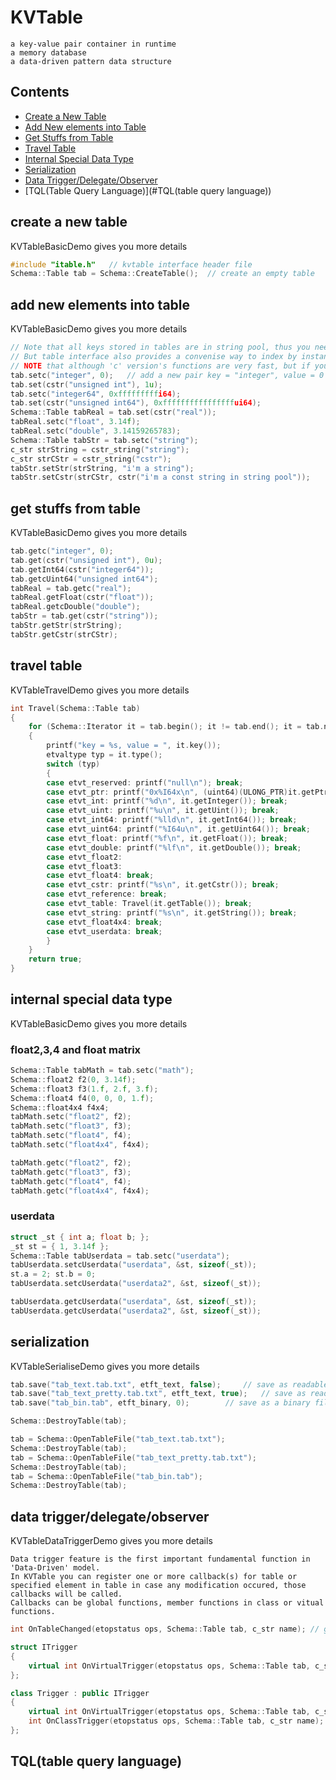 # KVTable
```
a key-value pair container in runtime
a memory database
a data-driven pattern data structure
```

## Contents
* [Create a New Table](#create-a-new-table)
* [Add New elements into Table](#add-new-elements-into-table)
* [Get Stuffs from Table](#get-stuffs-from-table)
* [Travel Table](#travel-table)
* [Internal Special Data Type](#internal-special-data-type)
* [Serialization](#serialization)
* [Data Trigger/Delegate/Observer](#data-trigger/delegate/observer)
* [TQL(Table Query Language)](#TQL(table query language))

## create a new table
KVTableBasicDemo gives you more details
```cpp
#include "itable.h"   // kvtable interface header file  
Schema::Table tab = Schema::CreateTable();  // create an empty table
```
## add new elements into table
KVTableBasicDemo gives you more details
```cpp
// Note that all keys stored in tables are in string pool, thus you need to put them into pool by call 'cstr' interface, see icstr.h
// But table interface also provides a convenise way to index by instant 'const char*', that is functions with 'c' version like gets/sets
// NOTE that although 'c' version's functions are very fast, but if you use table in some core codes, make sure to manually maintance c_str with your own way, it's OK in most cases
tab.setc("integer", 0);   // add a new pair key = "integer", value = 0
tab.set(cstr("unsigned int"), 1u);
tab.setc("integer64", 0xfffffffffi64);
tab.set(cstr("unsigned int64"), 0xffffffffffffffffui64);
Schema::Table tabReal = tab.set(cstr("real"));
tabReal.setc("float", 3.14f);
tabReal.setc("double", 3.14159265783);
Schema::Table tabStr = tab.setc("string");
c_str strString = cstr_string("string");
c_str strCStr = cstr_string("cstr");
tabStr.setStr(strString, "i'm a string");
tabStr.setCstr(strCStr, cstr("i'm a const string in string pool"));
```
## get stuffs from table
KVTableBasicDemo gives you more details
```cpp
tab.getc("integer", 0);
tab.get(cstr("unsigned int"), 0u);
tab.getInt64(cstr("integer64"));
tab.getcUint64("unsigned int64");
tabReal = tab.getc("real");
tabReal.getFloat(cstr("float"));
tabReal.getcDouble("double");
tabStr = tab.get(cstr("string"));
tabStr.getStr(strString);
tabStr.getCstr(strCStr);
```
## travel table
KVTableTravelDemo gives you more details
```cpp
int Travel(Schema::Table tab)
{
	for (Schema::Iterator it = tab.begin(); it != tab.end(); it = tab.next(it))
	{
		printf("key = %s, value = ", it.key());
		etvaltype typ = it.type();
		switch (typ)
		{
		case etvt_reserved: printf("null\n"); break;
		case etvt_ptr: printf("0x%I64x\n", (uint64)(ULONG_PTR)it.getPtr()); break;
		case etvt_int: printf("%d\n", it.getInteger()); break;
		case etvt_uint: printf("%u\n", it.getUint()); break;
		case etvt_int64: printf("%lld\n", it.getInt64()); break;
		case etvt_uint64: printf("%I64u\n", it.getUint64()); break;
		case etvt_float: printf("%f\n", it.getFloat()); break;
		case etvt_double: printf("%lf\n", it.getDouble()); break;
		case etvt_float2:
		case etvt_float3:
		case etvt_float4: break;
		case etvt_cstr: printf("%s\n", it.getCstr()); break;
		case etvt_reference: break;
		case etvt_table: Travel(it.getTable()); break;
		case etvt_string: printf("%s\n", it.getString()); break;
		case etvt_float4x4: break;
		case etvt_userdata: break;
		}
	}
	return true;
}
```
## internal special data type
KVTableBasicDemo gives you more details
  ### float2,3,4 and float matrix
  ```cpp
  Schema::Table tabMath = tab.setc("math");
  Schema::float2 f2(0, 3.14f);
  Schema::float3 f3(1.f, 2.f, 3.f);
  Schema::float4 f4(0, 0, 0, 1.f);
  Schema::float4x4 f4x4;
  tabMath.setc("float2", f2);
  tabMath.setc("float3", f3);
  tabMath.setc("float4", f4);
  tabMath.setc("float4x4", f4x4);
  
  tabMath.getc("float2", f2);
  tabMath.getc("float3", f3);
  tabMath.getc("float4", f4);
  tabMath.getc("float4x4", f4x4);
  ```
  ### userdata
  ```cpp
  struct _st { int a; float b; };
  _st st = { 1, 3.14f };
  Schema::Table tabUserdata = tab.setc("userdata");
  tabUserdata.setcUserdata("userdata", &st, sizeof(_st));
  st.a = 2; st.b = 0;
  tabUserdata.setcUserdata("userdata2", &st, sizeof(_st));
  
  tabUserdata.getcUserdata("userdata", &st, sizeof(_st));
  tabUserdata.getcUserdata("userdata2", &st, sizeof(_st));
  ```
## serialization
KVTableSerialiseDemo gives you more details
```cpp
tab.save("tab_text.tab.txt", etft_text, false);		// save as readable text file
tab.save("tab_text_pretty.tab.txt", etft_text, true);	// save as readable text file with mutilple lines and indent
tab.save("tab_bin.tab", etft_binary, 0);		// save as a binary file with 'zlib' compress

Schema::DestroyTable(tab);

tab = Schema::OpenTableFile("tab_text.tab.txt");
Schema::DestroyTable(tab);
tab = Schema::OpenTableFile("tab_text_pretty.tab.txt");
Schema::DestroyTable(tab);
tab = Schema::OpenTableFile("tab_bin.tab");
Schema::DestroyTable(tab);
```
## data trigger/delegate/observer
KVTableDataTriggerDemo gives you more details
```
Data trigger feature is the first important fundamental function in 'Data-Driven' model.
In KVTable you can register one or more callback(s) for table or specified element in table in case any modification occured, those callbacks will be called.
Callbacks can be global functions, member functions in class or vitual functions.
```
```cpp
int OnTableChanged(etopstatus ops, Schema::Table tab, c_str name); // global callback

struct ITrigger
{
	virtual int OnVirtualTrigger(etopstatus ops, Schema::Table tab, c_str name) = 0; // vitual callback
};

class Trigger : public ITrigger
{
	virtual int OnVirtualTrigger(etopstatus ops, Schema::Table tab, c_str name); // vitual callback
	int OnClassTrigger(etopstatus ops, Schema::Table tab, c_str name); // member callback
};	
```
## TQL(table query language)
